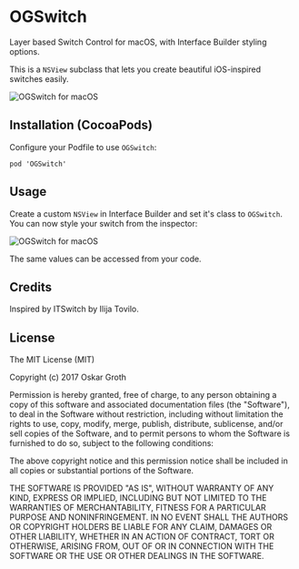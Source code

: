 OGSwitch
==================

Layer based Switch Control for macOS, with Interface Builder styling options.

This is a `NSView` subclass that lets you create beautiful iOS-inspired switches easily.

![OGSwitch for macOS](https://s3.amazonaws.com/cindori/images/ogswitch.png "OGSwitch for macOS")

## Installation (CocoaPods)
Configure your Podfile to use `OGSwitch`:

```pod 'OGSwitch'```

## Usage

Create a custom `NSView` in Interface Builder and set it's class to `OGSwitch`.
You can now style your switch from the inspector:

![OGSwitch for macOS](https://s3.amazonaws.com/cindori/images/inspector-ogswitch.png "OGSwitch for macOS")

The same values can be accessed from your code.

## Credits

Inspired by ITSwitch by Ilija Tovilo.

## License
The MIT License (MIT)

Copyright (c) 2017 Oskar Groth

Permission is hereby granted, free of charge, to any person obtaining a copy of
this software and associated documentation files (the "Software"), to deal in
the Software without restriction, including without limitation the rights to
use, copy, modify, merge, publish, distribute, sublicense, and/or sell copies of
the Software, and to permit persons to whom the Software is furnished to do so,
subject to the following conditions:

The above copyright notice and this permission notice shall be included in all
copies or substantial portions of the Software.

THE SOFTWARE IS PROVIDED "AS IS", WITHOUT WARRANTY OF ANY KIND, EXPRESS OR
IMPLIED, INCLUDING BUT NOT LIMITED TO THE WARRANTIES OF MERCHANTABILITY, FITNESS
FOR A PARTICULAR PURPOSE AND NONINFRINGEMENT. IN NO EVENT SHALL THE AUTHORS OR
COPYRIGHT HOLDERS BE LIABLE FOR ANY CLAIM, DAMAGES OR OTHER LIABILITY, WHETHER
IN AN ACTION OF CONTRACT, TORT OR OTHERWISE, ARISING FROM, OUT OF OR IN
CONNECTION WITH THE SOFTWARE OR THE USE OR OTHER DEALINGS IN THE SOFTWARE.
